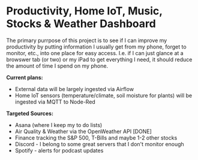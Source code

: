 # Productivity, Home IoT, Music, Stocks & Weather Dashboard

The primary purrpose of this project is to see if I can improve my productivity by putting information I usually get from my phone, forget to monitor, etc., into one place for easy access. I.e. if I can just glance at a browswer tab (or two) or my iPad to get everything I need, it should reduce the amount of time I spend on my phone. 


**Current plans:**
* External data will be largely ingested via Airflow
* Home IoT sensors (temperature/climate, soil moisture for plants) will be ingested via MQTT to Node-Red 


**Targeted Sources:**
* Asana (where I keep my to do lists)
* Air Quality & Weather via the OpenWeather API [DONE]
* Finance tracking the S&P 500, T-Bills and maybe 1-2 other stocks 
* Discord - I belong to some great servers that I don't monitor enough 
* Spotify - alerts for podcast updates 
